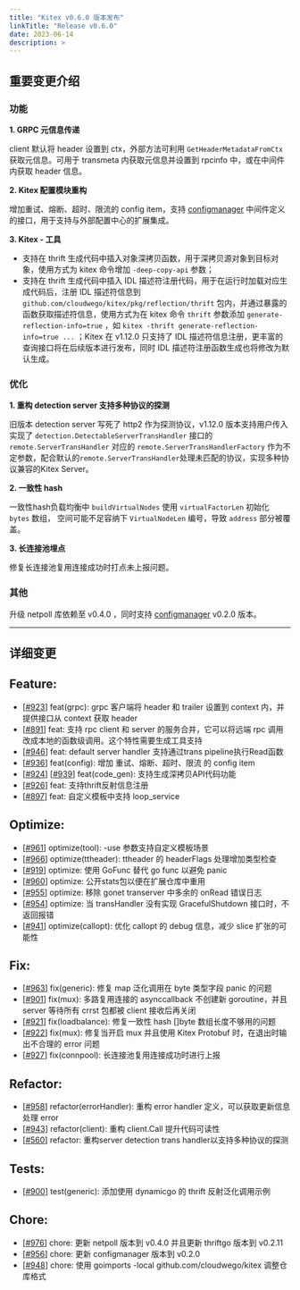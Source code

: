 ```yaml
---
title: "Kitex v0.6.0 版本发布"
linkTitle: "Release v0.6.0"
date: 2023-06-14
description: >
---
```

## 重要变更介绍

### 功能

**1. GRPC 元信息传递**

client 默认将 header 设置到 ctx，外部方法可利用 `GetHeaderMetadataFromCtx` 获取元信息。可用于 transmeta 内获取元信息并设置到 rpcinfo 中，或在中间件内获取 header 信息。

**2. Kitex 配置模块重构**

增加重试、熔断、超时、限流的 config item，支持 [configmanager](https://github.com/cloudwego/configmanager) 中间件定义的接口，用于支持与外部配置中心的扩展集成。

**3. Kitex - 工具**

- 支持在 thrift 生成代码中插入对象深拷贝函数，用于深拷贝源对象到目标对象，使用方式为 kitex 命令增加 `-deep-copy-api` 参数；
- 支持在 thrift 生成代码中插入 IDL 描述符注册代码，用于在运行时加载对应生成代码后，注册 IDL 描述符信息到 `github.com/cloudwego/kitex/pkg/reflection/thrift` 包内，并通过暴露的函数获取描述符信息，使用方式为在 kitex 命令 `thrift` 参数添加 `generate-reflection-info=true` ，如 `kitex -thrift generate-reflection-info=true ...` ；Kitex 在 v1.12.0 只支持了 IDL 描述符信息注册，更丰富的查询接口将在后续版本进行发布，同时 IDL 描述符注册函数生成也将修改为默认生成。

### 优化

**1. 重构 detection server 支持多种协议的探测**

旧版本 detection server 写死了 http2 作为探测协议，v1.12.0 版本支持用户传入实现了 `detection.DetectableServerTransHandler` 接口的 `remote.ServerTransHandler` 对应的 `remote.ServerTransHandlerFactory` 作为不定参数，配合默认的`remote.ServerTransHandler`处理未匹配的协议，实现多种协议兼容的Kitex Server。

**2. 一致性 hash**

一致性hash负载均衡中 `buildVirtualNodes` 使用 `virtualFactorLen` 初始化 `bytes` 数组， 空间可能不足容纳下 `VirtualNodeLen` 编号，导致 `address` 部分被覆盖。

**3. 长连接池埋点**

修复长连接池复用连接成功时打点未上报问题。

### 其他

升级 netpoll 库依赖至 v0.4.0 ，同时支持 [configmanager](https://github.com/cloudwego/configmanager) v0.2.0 版本。

----

## 详细变更

## Feature:
- [[#923](https://github.com/cloudwego/kitex/pull/923)] feat(grpc): grpc 客户端将 header 和 trailer 设置到 context 内，并提供接口从 context 获取 header
- [[#891](https://github.com/cloudwego/kitex/pull/891)] feat: 支持 rpc client 和 server 的服务合并，它可以将远端 rpc 调用改成本地的函数级调用。这个特性需要生成工具支持
- [[#946](https://github.com/cloudwego/kitex/pull/946)] feat: default server handler 支持通过trans pipeline执行Read函数
- [[#936](https://github.com/cloudwego/kitex/pull/936)] feat(config): 增加 重试、熔断、超时、限流 的 config item
- [[#924](https://github.com/cloudwego/kitex/pull/924)] [[#939](https://github.com/cloudwego/kitex/pull/939)] feat(code_gen): 支持生成深拷贝API代码功能
- [[#926](https://github.com/cloudwego/kitex/pull/926)] feat: 支持thrift反射信息注册
- [[#897](https://github.com/cloudwego/kitex/pull/897)] feat: 自定义模板中支持 loop_service

## Optimize:
- [[#961](https://github.com/cloudwego/kitex/pull/961)] optimize(tool): -use 参数支持自定义模板场景
- [[#966](https://github.com/cloudwego/kitex/pull/966)] optimize(ttheader): ttheader 的 headerFlags 处理增加类型检查
- [[#919](https://github.com/cloudwego/kitex/pull/919)] optimize: 使用 GoFunc 替代 go func 以避免 panic
- [[#960](https://github.com/cloudwego/kitex/pull/960)] optimize: 公开stats包以便在扩展仓库中重用
- [[#955](https://github.com/cloudwego/kitex/pull/955)] optimize: 移除 gonet transerver 中多余的 onRead 错误日志
- [[#954](https://github.com/cloudwego/kitex/pull/954)] optimize: 当 transHandler 没有实现 GracefulShutdown 接口时，不返回报错
- [[#941](https://github.com/cloudwego/kitex/pull/941)] optimize(callopt): 优化 callopt 的 debug 信息，减少 slice 扩张的可能性

## Fix:
- [[#963](https://github.com/cloudwego/kitex/pull/963)] fix(generic): 修复 map 泛化调用在 byte 类型字段 panic 的问题
- [[#901](https://github.com/cloudwego/kitex/pull/901)] fix(mux): 多路复用连接的 asynccallback 不创建新 goroutine，并且 server 等待所有 crrst 包都被 client 接收后再关闭
- [[#921](https://github.com/cloudwego/kitex/pull/921)] fix(loadbalance): 修复一致性 hash []byte 数组长度不够用的问题
- [[#922](https://github.com/cloudwego/kitex/pull/922)] fix(mux): 修复当开启 mux 并且使用 Kitex Protobuf 时，在退出时输出不合理的 error 问题
- [[#927](https://github.com/cloudwego/kitex/pull/927)] fix(connpool): 长连接池复用连接成功时进行上报

## Refactor:
- [[#958](https://github.com/cloudwego/kitex/pull/958)] refactor(errorHandler): 重构 error handler 定义，可以获取更新信息处理 error
- [[#943](https://github.com/cloudwego/kitex/pull/943)] refactor(client): 重构 client.Call 提升代码可读性
- [[#560](https://github.com/cloudwego/kitex/pull/560)] refactor: 重构server detection trans handler以支持多种协议的探测

## Tests:
- [[#900](https://github.com/cloudwego/kitex/pull/900)] test(generic): 添加使用 dynamicgo 的 thrift 反射泛化调用示例

## Chore:
- [[#976](https://github.com/cloudwego/kitex/pull/976)] chore: 更新 netpoll 版本到 v0.4.0 并且更新 thriftgo 版本到 v0.2.11
- [[#956](https://github.com/cloudwego/kitex/pull/956)] chore: 更新 configmanager 版本到 v0.2.0
- [[#948](https://github.com/cloudwego/kitex/pull/948)] chore: 使用 goimports -local github.com/cloudwego/kitex 调整仓库格式
